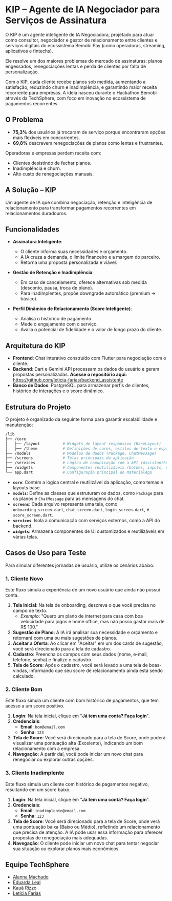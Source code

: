 # KIP – Agente de IA Negociador para Serviços de Assinatura

O KIP é um agente inteligente de IA Negociadora, projetado para atuar como consultor, negociador e gestor de relacionamento entre clientes e serviços digitais do ecossistema Bemobi Pay (como operadoras, streaming, aplicativos e fintechs).

Ele resolve um dos maiores problemas do mercado de assinaturas: planos engessados, renegociações lentas e perda de clientes por falta de personalização.

Com o KIP, cada cliente recebe planos sob medida, aumentando a satisfação, reduzindo churn e inadimplência, e garantindo maior receita recorrente para empresas. A ideia nasceu durante o Hackathon Bemobi através da TechSphere, com foco em inovação no ecossistema de pagamentos recorrentes.

## O Problema

- **75,3%** dos usuários já trocaram de serviço porque encontraram opções mais flexíveis em concorrentes.
- **69,8%** descrevem renegociações de planos como lentas e frustrantes.

Operadoras e empresas perdem receita com:
- Clientes desistindo de fechar planos.
- Inadimplência e churn.
- Alto custo de renegociações manuais.

## A Solução – KIP

Um agente de IA que combina negociação, retenção e inteligência de relacionamento para transformar pagamentos recorrentes em relacionamentos duradouros.

## Funcionalidades

- **Assinatura Inteligente**:
    - O cliente informa suas necessidades e orçamento.
    - A IA cruza a demanda, o limite financeiro e a margem do parceiro.
    - Retorna uma proposta personalizada e viável.

- **Gestão de Retenção e Inadimplência**:
    - Em caso de cancelamento, oferece alternativas sob medida (desconto, pausa, troca de plano).
    - Para inadimplentes, propõe downgrade automático (premium → básico).

- **Perfil Dinâmico de Relacionamento (Score Inteligente)**:
    - Analisa o histórico de pagamento.
    - Mede o engajamento com o serviço.
    - Avalia o potencial de fidelidade e o valor de longo prazo do cliente.

## Arquitetura do KIP

- **Frontend**: Chat interativo construído com Flutter para negociação com o cliente.
- **Backend**: Dart e Gemini API processam os dados do usuário e geram propostas personalizadas. **Acesse o repositório aqui:** https://github.com/leticia-farias/backend_assistente
- **Banco de Dados**: PostgreSQL para armazenar perfis de clientes, histórico de interações e o score dinâmico.

## Estrutura do Projeto

O projeto é organizado da seguinte forma para garantir escalabilidade e manutenção:

```bash
/lib
├── /core
│   ├── /layout          # Widgets de layout responsivo (BaseLayout)
│   ├── /theme           # Definições de cores, estilos de texto e espaçamento
├── /models              # Modelos de dados (Package, ChatMessage)
├── /screens             # Telas principais da aplicação
├── /services            # Lógica de comunicação com a API (AssistantService)
├── /widgets             # Componentes reutilizáveis (botões, inputs, cards)
└── app.dart             # Configuração principal do MaterialApp
```

- **`core`**: Contém a lógica central e reutilizável da aplicação, como temas e layouts base.
- **`models`**: Define as classes que estruturam os dados, como `Package` para os planos e `ChatMessage` para as mensagens do chat.
- **`screens`**: Cada arquivo representa uma tela, como `onboarding_screen.dart`, `chat_screen.dart`, `login_screen.dart`, e `score_screen.dart`.
- **`services`**: Isola a comunicação com serviços externos, como a API do backend.
- **`widgets`**: Armazena componentes de UI customizados e reutilizáveis em várias telas.

## Casos de Uso para Teste

Para simular diferentes jornadas de usuário, utilize os cenários abaixo:

### 1. Cliente Novo
Este fluxo simula a experiência de um novo usuário que ainda não possui conta.

1.  **Tela Inicial**: Na tela de onboarding, descreva o que você precisa no campo de texto.
    - *Exemplo*: "Quero um plano de internet para casa com boa velocidade para jogos e home office, mas não posso gastar mais de R$ 100."
2.  **Sugestão de Plano**: A IA irá analisar sua necessidade e orçamento e retornará com uma ou mais sugestões de planos.
3.  **Aceitar a Oferta**: Ao clicar em "Aceitar" em um dos cards de sugestão, você será direcionado para a tela de cadastro.
4.  **Cadastro**: Preencha os campos com seus dados (nome, e-mail, telefone, senha) e finalize o cadastro.
5.  **Tela de Score**: Após o cadastro, você será levado a uma tela de boas-vindas, informando que seu score de relacionamento ainda está sendo calculado.

### 2. Cliente Bom
Este fluxo simula um cliente com bom histórico de pagamentos, que tem acesso a um score positivo.

1.  **Login**: Na tela inicial, clique em "**Já tem uma conta? Faça login**".
2.  **Credenciais**:
    - **Email**: `bom@email.com`
    - **Senha**: `123`
3.  **Tela de Score**: Você será direcionado para a tela de Score, onde poderá visualizar uma pontuação alta (Excelente), indicando um bom relacionamento com a empresa.
4.  **Navegação**: A partir daí, você pode iniciar um novo chat para renegociar ou explorar outras opções.

### 3. Cliente Inadimplente
Este fluxo simula um cliente com histórico de pagamentos negativo, resultando em um score baixo.

1.  **Login**: Na tela inicial, clique em "**Já tem uma conta? Faça login**".
2.  **Credenciais**:
    - **Email**: `inadimplente@email.com`
    - **Senha**: `123`
3.  **Tela de Score**: Você será direcionado para a tela de Score, onde verá uma pontuação baixa (Baixo ou Médio), refletindo um relacionamento que precisa de atenção. A IA pode usar essa informação para oferecer propostas de renegociação mais adequadas.
4.  **Navegação**: O cliente pode iniciar um novo chat para tentar negociar sua situação ou explorar planos mais econômicos.

## Equipe TechSphere

- [Alanna Machado](https://github.com/AlannaFM)
- [Eduarda Leal](https://github.com/eduardaleall)
- [Kauã Rizzo](https://github.com/rizzoka)
- [Letícia Farias](https://github.com/leticia-farias)
